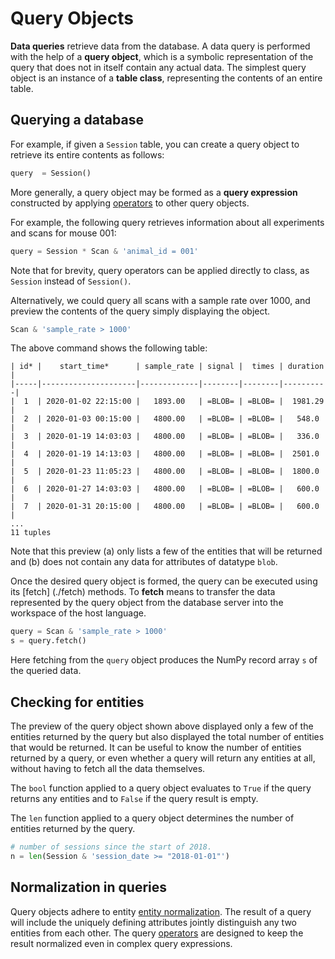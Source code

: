 # Query Objects

**Data queries** retrieve data from the database. A data query is performed with the
  help of a **query object**, which is a symbolic representation of the query that does
  not in itself contain any actual data. The simplest query object is an instance of
  a **table class**, representing the contents of an entire table.

## Querying a database

For example, if given a `Session` table, you can
create a query object to retrieve its entire contents as follows:

```python
query  = Session()
```

More generally, a query object may be formed as a **query expression**
constructed by applying [operators](./operators.md) to other query objects.

For example, the following query retrieves information about all
experiments and scans for mouse 001:

```python
query = Session * Scan & 'animal_id = 001'
```

Note that for brevity, query operators can be applied directly to class, as
`Session` instead of `Session()`.

Alternatively, we could query all scans with a sample rate over 1000, and preview the
contents of the query simply displaying the object. 

```python
Scan & 'sample_rate > 1000'
```

The above command shows the following table:

```text
| id* |    start_time*      | sample_rate | signal |  times | duration |
|-----|---------------------|-------------|--------|--------|----------| 
|  1  | 2020-01-02 22:15:00 |   1893.00   | =BLOB= | =BLOB= |  1981.29 |
|  2  | 2020-01-03 00:15:00 |   4800.00   | =BLOB= | =BLOB= |   548.0  |
|  3  | 2020-01-19 14:03:03 |   4800.00   | =BLOB= | =BLOB= |   336.0  |
|  4  | 2020-01-19 14:13:03 |   4800.00   | =BLOB= | =BLOB= |  2501.0  |
|  5  | 2020-01-23 11:05:23 |   4800.00   | =BLOB= | =BLOB= |  1800.0  |
|  6  | 2020-01-27 14:03:03 |   4800.00   | =BLOB= | =BLOB= |   600.0  |
|  7  | 2020-01-31 20:15:00 |   4800.00   | =BLOB= | =BLOB= |   600.0  |
...
11 tuples
```

Note that this preview (a) only lists a few of the entities that will be returned and 
(b) does not contain any data for attributes of datatype `blob`.

Once the desired query object is formed, the query can be executed using its [fetch]
(./fetch) methods. To **fetch** means to transfer the data represented by the query
object from the database server into the workspace of the host language.

```python
query = Scan & 'sample_rate > 1000'
s = query.fetch()
```

Here fetching from the `query` object produces the NumPy record array
`s` of the queried data.

## Checking for entities

The preview of the query object shown above displayed only a few of the entities
returned by the query but also displayed the total number of entities that would be
returned. It can be useful to know the number of entities returned by a query, or even
whether a query will return any entities at all, without having to fetch all the data
themselves.

The `bool` function applied to a query object evaluates to `True` if the
query returns any entities and to `False` if the query result is empty.

The `len` function applied to a query object determines the number of
entities returned by the query.

```python
# number of sessions since the start of 2018.
n = len(Session & 'session_date >= "2018-01-01"')
```

## Normalization in queries

Query objects adhere to entity [entity normalization](../design/normalization). The result of a
query will include the uniquely defining attributes jointly distinguish any two
entities from each other. The query [operators](./operators) are designed to keep the
result normalized even in complex query expressions.
